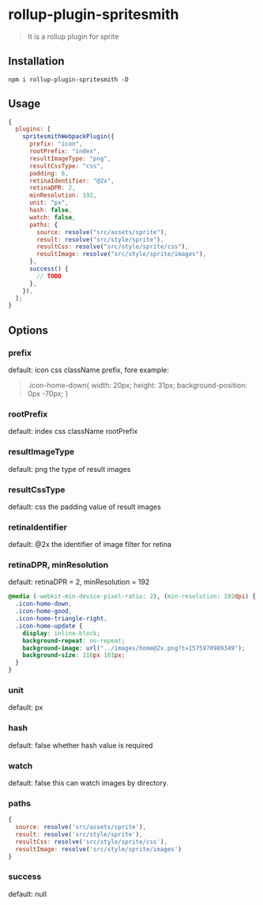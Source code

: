 # rollup-plugin-spritesmith

> It is a rollup plugin for sprite

## Installation

```shell
npm i rollup-plugin-spritesmith -D
```

## Usage

```js
{
  plugins: [
    spritesmithWebpackPlugin({
      prefix: "icon",
      rootPrefix: "index",
      resultImageType: "png",
      resultCssType: "css",
      padding: 6,
      retinaIdentifier: "@2x",
      retinaDPR: 2,
      minResolution: 192,
      unit: "px",
      hash: false,
      watch: false,
      paths: {
        source: resolve("src/assets/sprite"),
        result: resolve("src/style/sprite"),
        resultCss: resolve("src/style/sprite/css"),
        resultImage: resolve("src/style/sprite/images"),
      },
      success() {
        // TODO
      },
    }),
  ];
}
```

## Options

### prefix

default: icon
css className prefix, fore example:

> .icon-home-down{ width: 20px; height: 31px; background-position: 0px -70px; }

### rootPrefix

default: index
css className rootPrefix

### resultImageType

default: png
the type of result images

### resultCssType

default: css
the padding value of result images

### retinaIdentifier

default: @2x
the identifier of image filter for retina

### retinaDPR, minResolution

default: retinaDPR = 2, minResolution = 192

```css
@media (-webkit-min-device-pixel-ratio: 2), (min-resolution: 192dpi) {
  .icon-home-down,
  .icon-home-good,
  .icon-home-triangle-right,
  .icon-home-update {
    display: inline-block;
    background-repeat: no-repeat;
    background-image: url("../images/home@2x.png?t=1575970989349");
    background-size: 116px 101px;
  }
}
```

### unit

default: px

### hash

default: false
whether hash value is required

### watch

default: false
this can watch images by directory.

### paths

```js
{
  source: resolve('src/assets/sprite'),
  result: resolve('src/style/sprite'),
  resultCss: resolve('src/style/sprite/css'),
  resultImage: resolve('src/style/sprite/images')
}
```

### success

default: null
